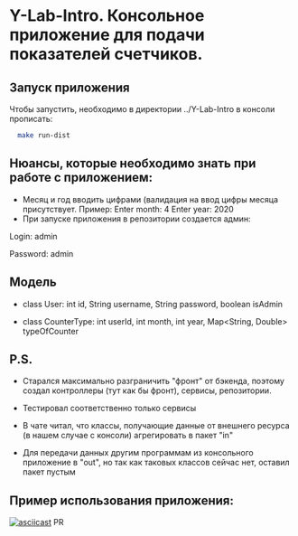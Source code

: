 # Y-Lab-Intro. Консольное приложение для подачи показателей счетчиков.
## Запуск приложения
Чтобы запустить, необходимо в директории ../Y-Lab-Intro в консоли прописать:
```bash
  make run-dist
  ```
## Нюансы, которые необходимо знать при работе с приложением:
* Месяц и год вводить цифрами (валидация на ввод цифры месяца присутствует. Пример:
Enter month: 4
Enter year: 2020
* При запуске приложения в репозитории создается админ:

Login: admin

Password: admin

## Модель

* class User:
  int id, String username, String password, boolean isAdmin

* class CounterType:
  int userId, int month, int year, Map<String, Double> typeOfCounter

## P.S.
* Старался максимально разграничить "фронт" от бэкенда, поэтому создал контроллеры (тут как бы фронт), сервисы, репозитории.

* Тестировал соответственно только сервисы

* В чате читал, что классы, получающие данные от внешнего ресурса (в нашем случае с консоли) агрегировать в пакет "in"

* Для передачи данных другим программам из консольного приложение в "out", но так как таковых классов сейчас нет, оставил пакет пустым


## Пример использования приложения:

[![asciicast](https://asciinema.org/a/633979.svg)](https://asciinema.org/a/633979)
PR